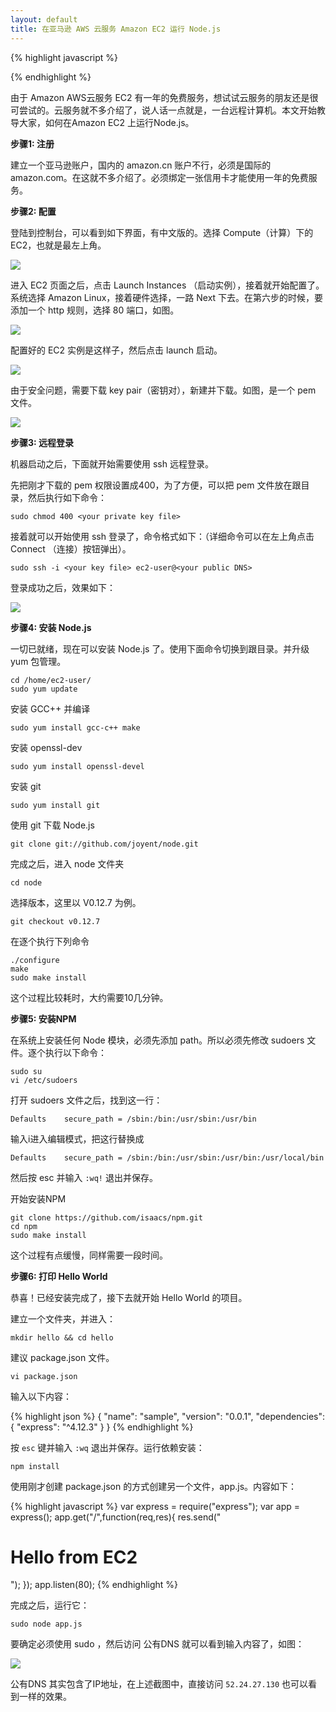 ```yaml
---
layout: default
title: 在亚马逊 AWS 云服务 Amazon EC2 运行 Node.js
---
```


{% highlight javascript %}

{% endhighlight %}

由于 Amazon AWS云服务 EC2 有一年的免费服务，想试试云服务的朋友还是很可尝试的。云服务就不多介绍了，说人话一点就是，一台远程计算机。本文开始教导大家，如何在Amazon EC2 上运行Node.js。

__步骤1: 注册__

建立一个亚马逊账户，国内的 amazon.cn 账户不行，必须是国际的 amazon.com。在这就不多介绍了。必须绑定一张信用卡才能使用一年的免费服务。

__步骤2: 配置__

登陆到控制台，可以看到如下界面，有中文版的。选择 Compute（计算）下的 EC2，也就是最左上角。

![](/files/2015/aws1.png)

进入 EC2 页面之后，点击 Launch Instances （启动实例），接着就开始配置了。系统选择 Amazon Linux，接着硬件选择，一路 Next 下去。在第六步的时候，要添加一个 http 规则，选择 80 端口，如图。

![](/files/2015/aws2.png)

配置好的 EC2 实例是这样子，然后点击 launch 启动。

![](/files/2015/aws3.png)

由于安全问题，需要下载 key pair（密钥对），新建并下载。如图，是一个 pem 文件。

![](/files/2015/aws4.png)

__步骤3: 远程登录__

机器启动之后，下面就开始需要使用 ssh 远程登录。

先把刚才下载的 pem 权限设置成400，为了方便，可以把 pem 文件放在跟目录，然后执行如下命令：

    sudo chmod 400 <your private key file>

接着就可以开始使用 ssh 登录了，命令格式如下：（详细命令可以在左上角点击 Connect （连接）按钮弹出）。

    sudo ssh -i <your key file> ec2-user@<your public DNS>

登录成功之后，效果如下：

![](/files/2015/aws5.png)

__步骤4: 安装 Node.js__

一切已就绪，现在可以安装 Node.js 了。使用下面命令切换到跟目录。并升级 yum 包管理。

    cd /home/ec2-user/
    sudo yum update

安装 GCC++ 并编译

    sudo yum install gcc-c++ make

安装 openssl-dev

    sudo yum install openssl-devel

安装 git

    sudo yum install git

使用 git 下载 Node.js

    git clone git://github.com/joyent/node.git

完成之后，进入 node 文件夹

    cd node

选择版本，这里以 V0.12.7 为例。

    git checkout v0.12.7

在逐个执行下列命令

    ./configure
    make
    sudo make install

这个过程比较耗时，大约需要10几分钟。

__步骤5: 安装NPM__

在系统上安装任何 Node 模块，必须先添加 path。所以必须先修改 sudoers 文件。逐个执行以下命令：

    sudo su
    vi /etc/sudoers

打开 sudoers 文件之后，找到这一行：

    Defaults    secure_path = /sbin:/bin:/usr/sbin:/usr/bin

输入i进入编辑模式，把这行替换成

    Defaults    secure_path = /sbin:/bin:/usr/sbin:/usr/bin:/usr/local/bin

然后按 esc 并输入 `:wq!` 退出并保存。

开始安装NPM

    git clone https://github.com/isaacs/npm.git
    cd npm
    sudo make install

这个过程有点缓慢，同样需要一段时间。

__步骤6: 打印 Hello World__

恭喜！已经安装完成了，接下去就开始 Hello World 的项目。

建立一个文件夹，并进入：

    mkdir hello && cd hello

建议 package.json 文件。

    vi package.json

输入以下内容：

{% highlight json %}
{
  "name": "sample",
  "version": "0.0.1",
  "dependencies": {
    "express": "^4.12.3"
  }
}
{% endhighlight %}

按 `esc` 键并输入 `:wq` 退出并保存。运行依赖安装：

    npm install

使用刚才创建 package.json 的方式创建另一个文件，app.js。内容如下：

{% highlight javascript %}
var express = require("express");
var app = express();
app.get("/",function(req,res){
        res.send("<h1>Hello from EC2</h1>");
});
app.listen(80);
{% endhighlight %}

完成之后，运行它：

    sudo node app.js

要确定必须使用 sudo ，然后访问 公有DNS 就可以看到输入内容了，如图：

![](/files/2015/aws6.png)

公有DNS 其实包含了IP地址，在上述截图中，直接访问 `52.24.27.130` 也可以看到一样的效果。
